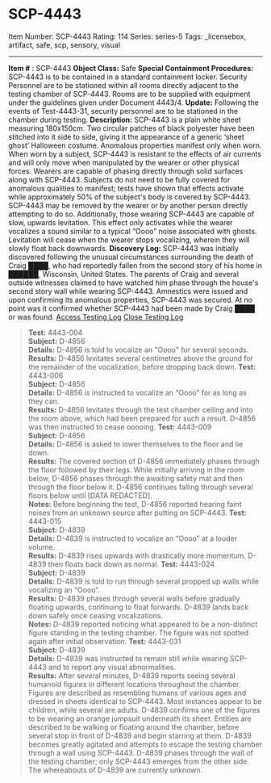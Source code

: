 # SCP-4443
Item Number: SCP-4443
Rating: 114
Series: series-5
Tags: _licensebox, artifact, safe, scp, sensory, visual

---

  
**Item #** : SCP-4443 
**Object Class:** Safe
**Special Containment Procedures:** SCP-4443 is to be contained in a standard containment locker.
Security Personnel are to be stationed within all rooms directly adjacent to the testing chamber of SCP-4443. Rooms are to be supplied with equipment under the guidelines given under Document 4443/4.
**Update:** Following the events of Test-4443-31, security personnel are to be stationed in the chamber during testing.
**Description:** SCP-4443 is a plain white sheet measuring 180x150cm. Two circular patches of black polyester have been stitched into it side to side, giving it the appearance of a generic ‘sheet ghost’ Halloween costume. Anomalous properties manifest only when worn.
When worn by a subject, SCP-4443 is resistant to the effects of air currents and will only move when manipulated by the wearer or other physical forces. Wearers are capable of phasing directly through solid surfaces along with SCP-4443. Subjects do not need to be fully covered for anomalous qualities to manifest; tests have shown that effects activate while approximately 50% of the subject's body is covered by SCP-4443. SCP-4443 may be removed by the wearer or by another person directly attempting to do so.
Additionally, those wearing SCP-4443 are capable of slow, upwards levitation. This effect only activates while the wearer vocalizes a sound similar to a typical “Oooo” noise associated with ghosts. Levitation will cease when the wearer stops vocalizing, wherein they will slowly float back downwards.
**Discovery Log:** SCP-4443 was initially discovered following the unusual circumstances surrounding the death of Craig ████, who had reportedly fallen from the second story of his home in ██████, Wisconsin, United States. The parents of Craig and several outside witnesses claimed to have watched him phase through the house's second story wall while wearing SCP-4443. Amnestics were issued and upon confirming its anomalous properties, SCP-4443 was secured. At no point was it confirmed whether SCP-4443 had been made by Craig ████ or was found.
[Access Testing Log](javascript:;)
[Close Testing Log](javascript:;)
> **Test:** 4443-004  
>  **Subject:** D-4856  
>  **Details:** D-4856 is told to vocalize an "Oooo" for several seconds.  
>  **Results:** D-4856 levitates several centimetres above the ground for the remainder of the vocalization, before dropping back down.
> **Test:** 4443-006  
>  **Subject:** D-4856  
>  **Details:** D-4856 is instructed to vocalize an “Oooo” for as long as they can.  
>  **Results:** D-4856 levitates through the test chamber ceiling and into the room above, which had been prepared for such a result. D-4856 was then instructed to cease ooooing.
> **Test:** 4443-009  
>  **Subject:** D-4856  
>  **Details:** D-4856 is asked to lower themselves to the floor and lie down.  
>  **Results:** The covered section of D-4856 immediately phases through the floor followed by their legs. While initially arriving in the room below, D-4856 phases through the awaiting safety mat and then through the floor below it. D-4856 continues falling through several floors below until [DATA REDACTED].  
>  **Notes:** Before beginning the test, D-4856 reported hearing faint noises from an unknown source after putting on SCP-4443.
> **Test:** 4443-015  
>  **Subject:** D-4839  
>  **Details:** D-4839 is instructed to vocalize an “Oooo” at a louder volume.  
>  **Results:** D-4839 rises upwards with drastically more momentum. D-4839 then floats back down as normal.
> **Test:** 4443-024  
>  **Subject:** D-4839  
>  **Details:** D-4839 is told to run through several propped up walls while vocalizing an “Oooo”.  
>  **Results:** D-4839 phases through several walls before gradually floating upwards, continuing to float forwards. D-4839 lands back down safely once ceasing vocalizations.  
>  **Notes:** D-4839 reported noticing what appeared to be a non-distinct figure standing in the testing chamber. The figure was not spotted again after initial observation.
> **Test:** 4443-031  
>  **Subject:** D-4839  
>  **Details:** D-4839 was instructed to remain still while wearing SCP-4443 and to report any visual abnormalities.  
>  **Results:** After several minutes, D-4839 reports seeing several humanoid figures in different locations throughout the chamber. Figures are described as resembling humans of various ages and dressed in sheets identical to SCP-4443. Most instances appear to be children, while several are adults. D-4839 confirms one of the figures to be wearing an orange jumpsuit underneath its sheet. Entities are described to be walking or floating around the chamber, before several stop in front of D-4839 and begin starring at them.
> D-4839 becomes greatly agitated and attempts to escape the testing chamber through a wall using SCP-4443. D-4839 phases through the wall of the testing chamber; only SCP-4443 emerges from the other side.
> The whereabouts of D-4839 are currently unknown.